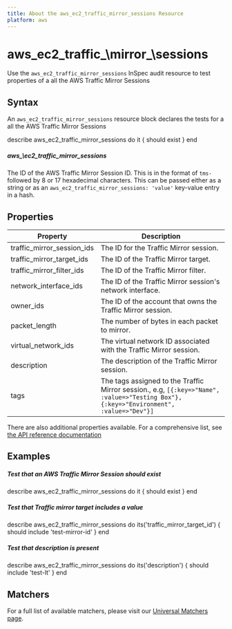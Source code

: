 ```yaml
---
title: About the aws_ec2_traffic_mirror_sessions Resource
platform: aws
---
```


# aws\_ec2\_traffic_\mirror_\sessions

Use the `aws_ec2_traffic_mirror_sessions` InSpec audit resource to test properties of a all the AWS Traffic Mirror Sessions

## Syntax

An `aws_ec2_traffic_mirror_sessions` resource block declares the tests for a all the  AWS Traffic Mirror Sessions

describe aws_ec2_traffic_mirror_sessions do
  it { should exist }
end


##### aws_\ec2\_traffic\_mirror\_sessions

The ID of the AWS Traffic Mirror Session ID. This is in the format of `tms-` followed by 8 or 17 hexadecimal characters.
This can be passed either as a string or as an `aws_ec2_traffic_mirror_sessions: 'value'` key-value entry in a hash.



## Properties

|Property                     | Description|
| ---                         | --- |
|traffic_mirror_session_ids    | The ID for the Traffic Mirror session.|
|traffic_mirror_target_ids     | The ID of the Traffic Mirror target. |
|traffic_mirror_filter_ids    | The ID of the Traffic Mirror filter.|
|network_interface_ids         | The ID of the Traffic Mirror session's network interface. |
|owner_ids                     | The ID of the account that owns the Traffic Mirror session.|
|packet_length                | The number of bytes in each packet to mirror. |
|virtual_network_ids           | The virtual network ID associated with the Traffic Mirror session. |
|description                  | The description of the Traffic Mirror session. |
|tags                         | The tags assigned to the Traffic Mirror session., e.g, `[{:key=>"Name", :value=>"Testing Box"}, {:key=>"Environment", :value=>"Dev"}]`|

There are also additional properties available. For a comprehensive list, see [the API reference documentation](https://docs.aws.amazon.com/AWSEC2/latest/APIReference/API_Instance.html)

## Examples

##### Test that an AWS Traffic Mirror Session should exist
describe aws_ec2_traffic_mirror_sessions do
  it { should exist }
end

##### Test that Traffic  mirror target includes a value
describe aws_ec2_traffic_mirror_sessions do
  its('traffic_mirror_target_id') { should include 'test-mirror-id' }
end

##### Test that description is present
describe aws_ec2_traffic_mirror_sessions do
  its('description') { should include 'test-lt' }
end


## Matchers

For a full list of available matchers, please visit our [Universal Matchers page](https://www.inspec.io/docs/reference/matchers/). 
